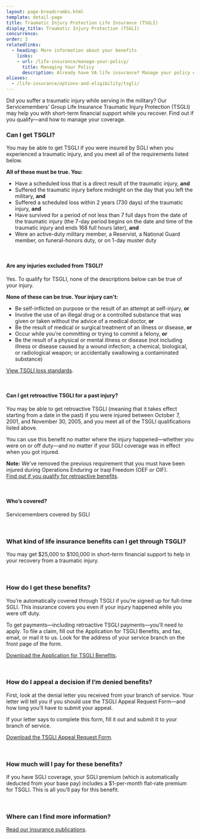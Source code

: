 ```yaml
---
layout: page-breadcrumbs.html
template: detail-page
title: Traumatic Injury Protection Life Insurance (TSGLI)
display_title: Traumatic Injury Protection (TSGLI)
concurrence: 
order: 3
relatedlinks:
  - heading: More information about your benefits
    links:
    - url: /life-insurance/manage-your-policy/
      title: Managing Your Policy
      description: Already have VA life insurance? Manage your policy online.
aliases:
  - /life-insurance/options-and-eligibility/tsgli/
---
```


<div class="va-introtext">

Did you suffer a traumatic injury while serving in the military? Our Servicemembers’ Group Life Insurance Traumatic Injury Protection (TSGLI) may help you with short-term financial support while you recover. Find out if you qualify—and how to manage your coverage.

</div>

<div class="feature">

### Can I get TSGLI? 

You may be able to get TSGLI if you were insured by SGLI when you experienced a traumatic injury, and you meet all of the requirements listed below.

**All of these must be true. You:**

- Have a scheduled loss that is a direct result of the traumatic injury, **and**
- Suffered the traumatic injury before midnight on the day that you left the military, **and**
- Suffered a scheduled loss within 2 years (730 days) of the traumatic injury, **and**
- Have survived for a period of not less than 7 full days from the date of the traumatic injury (the 7-day period begins on the date and time of the traumatic injury and ends 168 full hours later), **and**
- Were an active-duty military member, a Reservist, a National Guard member, on funeral-honors duty, or on 1-day muster duty

<br>

#### Are any injuries excluded from TSGLI? 

Yes. To qualify for TSGLI, none of the descriptions below can be true of your injury.

**None of these can be true. Your injury can't:**

- Be self-inflicted on purpose or the result of an attempt at self-injury, **or**
- Involve the use of an illegal drug or a controlled substance that was given or taken without the advice of a medical doctor, **or**
- Be the result of medical or surgical treatment of an illness or disease, **or**
- Occur while you’re committing or trying to commit a felony, **or**
- Be the result of a physical or mental illness or disease (not including illness or disease caused by a wound infection; a chemical, biological, or radiological weapon; or accidentally swallowing a contaminated substance)

[View TSGLI loss standards](https://www.benefits.va.gov/insurance/tsgli_schedule_Schedule.asp).

<br>

#### Can I get retroactive TSGLI for a past injury?

You may be able to get retroactive TSGLI (meaning that it takes effect starting from a date in the past) if you were injured between October 7, 2001, and November 30, 2005, and you meet all of the TSGLI qualifications listed above.

You can use this benefit no matter where the injury happened—whether you were on or off duty—and no matter if your SGLI coverage was in effect when you got injured. 

**Note:** We’ve removed the previous requirement that you must have been injured during Operations Enduring or Iraqi Freedom (OEF or OIF). <br>
[Find out if you qualify for retroactive benefits](https://www.benefits.va.gov/insurance/tsgli-claim-questionnaire.asp). 

<br>

#### Who’s covered?

Servicemembers covered by SGLI

</div>

<br>

### What kind of life insurance benefits can I get through TSGLI?

You may get $25,000 to $100,000 in short-term financial support to help in your recovery from a traumatic injury.

<br>

### How do I get these benefits?

You’re automatically covered through TSGLI if you’re signed up for full-time SGLI. This insurance covers you even if your injury happened while you were off duty.

To get payments—including retroactive TSGLI payments—you’ll need to apply. To file a claim, fill out the Application for TSGLI Benefits, and fax, email, or mail it to us. Look for the address of your service branch on the front page of the form.<br>

[Download the Application for TSGLI Benefits](https://www.benefits.va.gov/INSURANCE/forms/SGLV_8600_ed2018-02.pdf).

<br>

### How do I appeal a decision if I’m denied benefits?

First, look at the denial letter you received from your branch of service. Your letter will tell you if you should use the TSGLI Appeal Request Form—and how long you’ll have to submit your appeal.

If your letter says to complete this form, fill it out and submit it to your branch of service.<br>

[Download the TSGLI Appeal Request Form](https://benefits.va.gov/INSURANCE/forms/SGLV_8600A_ed2017-01.pdf). 

<br>

### How much will I pay for these benefits? 

If you have SGLI coverage, your SGLI premium (which is automatically deducted from your base pay) includes a $1-per-month flat-rate premium for TSGLI. This is all you’ll pay for this benefit.

<br>

### Where can I find more information?

[Read our insurance publications](https://www.benefits.va.gov/INSURANCE/ins_publications.asp).

